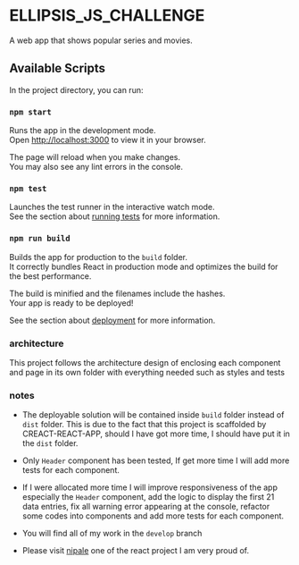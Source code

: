 # ELLIPSIS_JS_CHALLENGE

A web app that shows popular series and movies.

## Available Scripts

In the project directory, you can run:

### `npm start`

Runs the app in the development mode.\
Open [http://localhost:3000](http://localhost:3000) to view it in your browser.

The page will reload when you make changes.\
You may also see any lint errors in the console.

### `npm test`

Launches the test runner in the interactive watch mode.\
See the section about [running tests](https://facebook.github.io/create-react-app/docs/running-tests) for more information.

### `npm run build`

Builds the app for production to the `build` folder.\
It correctly bundles React in production mode and optimizes the build for the best performance.

The build is minified and the filenames include the hashes.\
Your app is ready to be deployed!

See the section about [deployment](https://facebook.github.io/create-react-app/docs/deployment) for more information.

### architecture

This project follows the architecture design of enclosing each component and page in its own folder with everything needed such as styles and tests

### notes

- The deployable solution will be contained inside `build` folder instead of `dist` folder. This is due to the fact that this project is scaffolded by CREACT-REACT-APP, should I have got more time, I should have put it in the `dist` folder.

- Only `Header` component has been tested, If get more time I will add more tests for each component.

- If I were allocated more time I will improve responsiveness of the app especially the `Header` component, add the logic to display the first 21 data entries, fix all warning error appearing at the console, refactor some codes into components and add more tests for each component.

- You will find all of my work in the `develop` branch

- Please visit [nipale](https://www.nipale.com/) one of the react project I am very proud of.